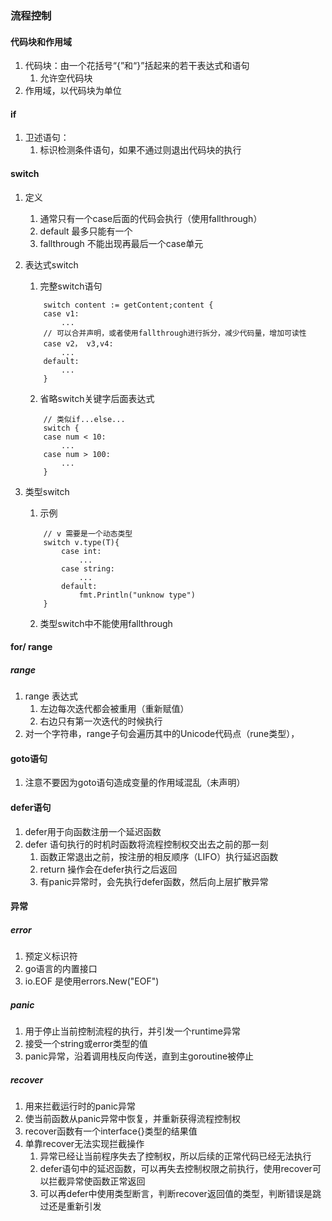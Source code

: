 ### 流程控制
#### 代码块和作用域
1. 代码块：由一个花括号“{”和“}”括起来的若干表达式和语句
	1. 允许空代码块
2. 作用域，以代码块为单位

#### if
1. 卫述语句：
	1. 标识检测条件语句，如果不通过则退出代码块的执行

#### switch
1. 定义
	1. 通常只有一个case后面的代码会执行（使用fallthrough）
	2. default 最多只能有一个
	3. fallthrough 不能出现再最后一个case单元
	
1. 表达式switch
	1. 完整switch语句
	```
		switch content := getContent;content {
        case v1:
        	...
        // 可以合并声明，或者使用fallthrough进行拆分，减少代码量，增加可读性
        case v2， v3,v4:
      		...
        default:
        	...
        }
	
	```
	2. 省略switch关键字后面表达式
	```
    	// 类似if...else...
    	switch {
        case num < 10:
        	...
        case num > 100:
        	...
        }
	```
2. 类型switch
	1. 示例
	```
    	// v 需要是一个动态类型
    	switch v.type(T){
			case int:
            	...
            case string:
            	...
            default:
            	fmt.Println("unknow type")
        }
    ```
    2. 类型switch中不能使用fallthrough


#### for/ range
##### range
1. range 表达式
	1. 左边每次迭代都会被重用（重新赋值）
	2. 右边只有第一次迭代的时候执行
1. 对一个字符串，range子句会遍历其中的Unicode代码点（rune类型），
   
   
   
#### goto语句
1. 注意不要因为goto语句造成变量的作用域混乱（未声明）


#### defer语句
1. defer用于向函数注册一个延迟函数
2. defer 语句执行的时机时函数将流程控制权交出去之前的那一刻
	1. 函数正常退出之前，按注册的相反顺序（LIFO）执行延迟函数
	2. return 操作会在defer执行之后返回
	3. 有panic异常时，会先执行defer函数，然后向上层扩散异常


#### 异常
##### error
1. 预定义标识符
2. go语言的内置接口
3. io.EOF 是使用errors.New("EOF")

##### panic
1. 用于停止当前控制流程的执行，并引发一个runtime异常
2. 接受一个string或error类型的值
3. panic异常，沿着调用栈反向传送，直到主goroutine被停止


##### recover
1. 用来拦截运行时的panic异常
2. 使当前函数从panic异常中恢复，并重新获得流程控制权
3. recover函数有一个interface{}类型的结果值
4. 单靠recover无法实现拦截操作
	1. 异常已经让当前程序失去了控制权，所以后续的正常代码已经无法执行
	2. defer语句中的延迟函数，可以再失去控制权限之前执行，使用recover可以拦截异常使函数正常返回
	3. 可以再defer中使用类型断言，判断recover返回值的类型，判断错误是跳过还是重新引发